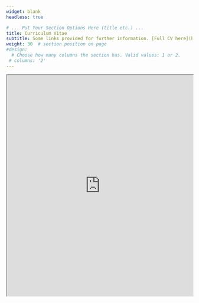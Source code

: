 ```yaml
---
widget: blank
headless: true

# ... Put Your Section Options Here (title etc.) ...
title: Curriculum Vitae
subtitle: Some links provided for further information. [Full CV here](https://docs.google.com/document/d/e/2PACX-1vQnVC02sEId5J5ilGfycv5Kvt37hCHRaQDDMxnhhMiLvfFClP9OOCqIW4HoWGWY6lXCUd4__6A-U_0o/pub) for mobile users.
weight: 30  # section position on page
#design:
  # Choose how many columns the section has. Valid values: 1 or 2.
 # columns: '2'
---
```


<iframe width='100%' height='600' src="https://docs.google.com/document/d/e/2PACX-1vQnVC02sEId5J5ilGfycv5Kvt37hCHRaQDDMxnhhMiLvfFClP9OOCqIW4HoWGWY6lXCUd4__6A-U_0o/pub?embedded=true"> </iframe>
